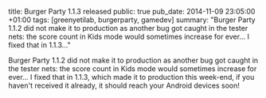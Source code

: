 title: Burger Party 1.1.3 released
public: true
pub_date: 2014-11-09 23:05:00 +01:00
tags: [greenyetilab, burgerparty, gamedev]
summary: "Burger Party 1.1.2 did not make it to production as another bug got caught in the tester nets: the score count in Kids mode would sometimes increase for ever... I fixed that in 1.1.3..."


Burger Party 1.1.2 did not make it to production as another bug got caught in the tester nets: the score count in Kids mode would sometimes increase for ever... I fixed that in 1.1.3, which made it to production this week-end, if you haven't received it already, it should reach your Android devices soon!
